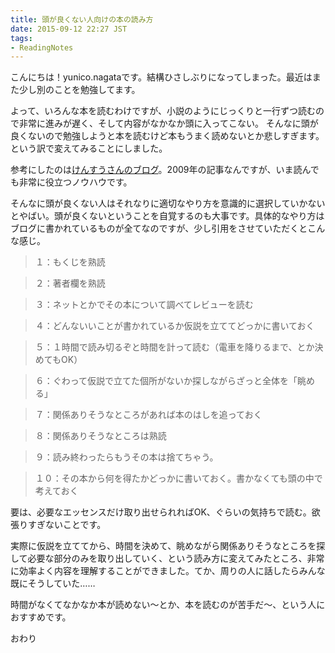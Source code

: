 ```yaml
---
title: 頭が良くない人向けの本の読み方
date: 2015-09-12 22:27 JST
tags:
- ReadingNotes
---
```


こんにちは！yunico.nagataです。結構ひさしぶりになってしまった。最近はまた少し別のことを勉強してます。

よって、いろんな本を読むわけですが、小説のようにじっくりと一行ずつ読むので非常に進みが遅く、そして内容がなかなか頭に入ってこない。
そんなに頭が良くないので勉強しようと本を読むけど本もうまく読めないとか悲しすぎます。という訳で変えてみることにしました。

参考にしたのは[けんすうさんのブログ](http://blog.livedoor.jp/kensuu/archives/50875771.html)。2009年の記事なんですが、いま読んでも非常に役立つノウハウです。

そんなに頭が良くない人はそれなりに適切なやり方を意識的に選択していかないとやばい。頭が良くないということを自覚するのも大事です。具体的なやり方はブログに書かれているものが全てなのですが、少し引用をさせていただくとこんな感じ。

>１：もくじを熟読

>２：著者欄を熟読

>３：ネットとかでその本について調べてレビューを読む

>４：どんないいことが書かれているか仮説を立ててどっかに書いておく

>５：１時間で読み切るぞと時間を計って読む（電車を降りるまで、とか決めてもOK）

>６：ぐわって仮説で立てた個所がないか探しながらざっと全体を「眺める」

>７：関係ありそうなところがあれば本のはしを追っておく

>８：関係ありそうなところは熟読

>９：読み終わったらもうその本は捨てちゃう。

>１０：その本から何を得たかどっかに書いておく。書かなくても頭の中で考えておく

要は、必要なエッセンスだけ取り出せられればOK、ぐらいの気持ちで読む。欲張りすぎないことです。

実際に仮説を立ててから、時間を決めて、眺めながら関係ありそうなところを探して必要な部分のみを取り出していく、という読み方に変えてみたところ、非常に効率よく内容を理解することができました。てか、周りの人に話したらみんな既にそうしていた……

時間がなくてなかなか本が読めない〜とか、本を読むのが苦手だ〜、という人におすすめです。

おわり

